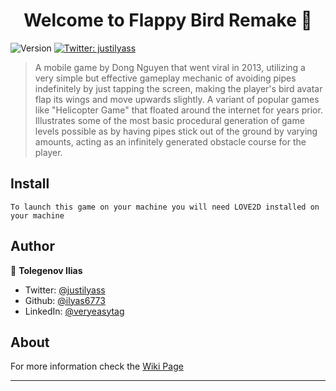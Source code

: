 <h1 align="center">Welcome to Flappy Bird Remake 👋</h1>
<p>
  <img alt="Version" src="https://img.shields.io/badge/version-1.0-blue.svg?cacheSeconds=2592000" />
  <a href="https://twitter.com/justilyass" target="_blank">
    <img alt="Twitter: justilyass" src="https://img.shields.io/twitter/follow/justilyass.svg?style=social" />
  </a>
</p>

> A mobile game by Dong Nguyen that went viral in 2013, utilizing a very simple but effective gameplay mechanic of avoiding pipes indefinitely by just tapping the screen, making the player's bird avatar flap its wings and move upwards slightly. A variant of popular games like "Helicopter Game" that floated around the internet for years prior. Illustrates some of the most basic procedural generation of game levels possible as by having pipes stick out of the ground by varying amounts, acting as an infinitely generated obstacle course for the player.

## Install

```
To launch this game on your machine you will need LOVE2D installed on your machine
```

## Author

👤 **Tolegenov Ilias**

* Twitter: [@justilyass](https://twitter.com/justilyass)
* Github: [@ilyas6773](https://github.com/ilyas6773)
* LinkedIn: [@veryeasytag](https://linkedin.com/in/veryeasytag)

## About

For more information check the [Wiki Page](https://github.com/ilyas6773/flappybird/wiki) 

***
